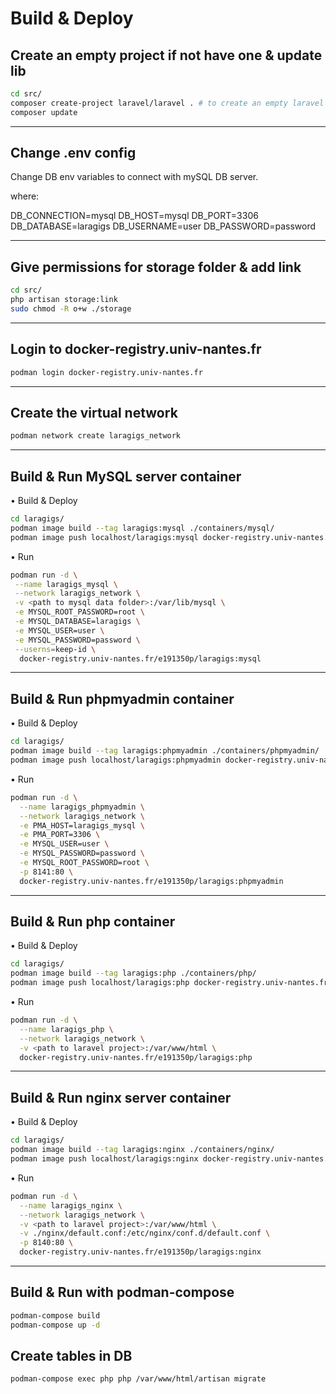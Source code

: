 # Build & Deploy

## Create an empty project if not have one & update lib

```bash
cd src/
composer create-project laravel/laravel . # to create an empty laravel project, copy src files of laravel project if already have a project and ignore this command.
composer update
```

---

## Change .env config

Change DB env variables to connect with mySQL DB server.

where:

DB_CONNECTION=mysql
DB_HOST=mysql
DB_PORT=3306
DB_DATABASE=laragigs
DB_USERNAME=user
DB_PASSWORD=password

---

## Give permissions for storage folder & add link

```bash
cd src/
php artisan storage:link
sudo chmod -R o+w ./storage
```

---

## Login to docker-registry.univ-nantes.fr

```bash
podman login docker-registry.univ-nantes.fr
```

---

## Create the virtual network

```bash
podman network create laragigs_network
```

---

## Build & Run MySQL server container

• Build & Deploy

```bash
cd laragigs/
podman image build --tag laragigs:mysql ./containers/mysql/
podman image push localhost/laragigs:mysql docker-registry.univ-nantes.fr/e191350p/laragigs:mysql
```

• Run

```bash
podman run -d \
 --name laragigs_mysql \
 --network laragigs_network \
 -v <path to mysql data folder>:/var/lib/mysql \
 -e MYSQL_ROOT_PASSWORD=root \
 -e MYSQL_DATABASE=laragigs \
 -e MYSQL_USER=user \
 -e MYSQL_PASSWORD=password \
 --userns=keep-id \
  docker-registry.univ-nantes.fr/e191350p/laragigs:mysql
```

---

## Build & Run phpmyadmin container

• Build & Deploy

```bash
cd laragigs/
podman image build --tag laragigs:phpmyadmin ./containers/phpmyadmin/
podman image push localhost/laragigs:phpmyadmin docker-registry.univ-nantes.fr/e191350p/laragigs:phpmyadmin
```

• Run

```bash
podman run -d \
  --name laragigs_phpmyadmin \
  --network laragigs_network \
  -e PMA_HOST=laragigs_mysql \
  -e PMA_PORT=3306 \
  -e MYSQL_USER=user \
  -e MYSQL_PASSWORD=password \
  -e MYSQL_ROOT_PASSWORD=root \
  -p 8141:80 \
  docker-registry.univ-nantes.fr/e191350p/laragigs:phpmyadmin
```

---

## Build & Run php container

• Build & Deploy

```bash
cd laragigs/
podman image build --tag laragigs:php ./containers/php/
podman image push localhost/laragigs:php docker-registry.univ-nantes.fr/e191350p/laragigs:php
```

• Run

```bash
podman run -d \
  --name laragigs_php \
  --network laragigs_network \
  -v <path to laravel project>:/var/www/html \
  docker-registry.univ-nantes.fr/e191350p/laragigs:php
```

---

## Build & Run nginx server container

• Build & Deploy

```bash
cd laragigs/
podman image build --tag laragigs:nginx ./containers/nginx/
podman image push localhost/laragigs:nginx docker-registry.univ-nantes.fr/e191350p/laragigs:nginx
```

• Run

```bash
podman run -d \
  --name laragigs_nginx \
  --network laragigs_network \
  -v <path to laravel project>:/var/www/html \
  -v ./nginx/default.conf:/etc/nginx/conf.d/default.conf \
  -p 8140:80 \
  docker-registry.univ-nantes.fr/e191350p/laragigs:nginx
```

---

## Build & Run with podman-compose

```bash
podman-compose build
podman-compose up -d
```

## Create tables in DB

```bash
podman-compose exec php php /var/www/html/artisan migrate
```
